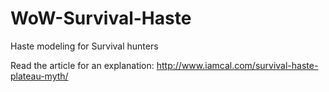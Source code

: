 # WoW-Survival-Haste

Haste modeling for Survival hunters

Read the article for an explanation: http://www.iamcal.com/survival-haste-plateau-myth/
